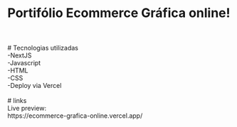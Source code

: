 # Portifólio Ecommerce Gráfica online!
<br/>
<br/>
# Tecnologias utilizadas<br/>
-NextJS<br/>
-Javascript<br/>
-HTML<br/>
-CSS<br/>
-Deploy via Vercel
<br/>
<br/>
# links<br/>
Live preview:<br/>
https://ecommerce-grafica-online.vercel.app/
